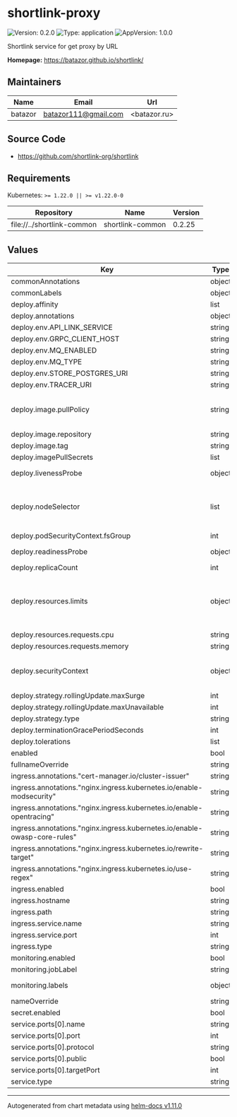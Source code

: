 # shortlink-proxy

![Version: 0.2.0](https://img.shields.io/badge/Version-0.2.0-informational?style=flat-square) ![Type: application](https://img.shields.io/badge/Type-application-informational?style=flat-square) ![AppVersion: 1.0.0](https://img.shields.io/badge/AppVersion-1.0.0-informational?style=flat-square)

Shortlink service for get proxy by URL

**Homepage:** <https://batazor.github.io/shortlink/>

## Maintainers

| Name | Email | Url |
| ---- | ------ | --- |
| batazor | <batazor111@gmail.com> | <batazor.ru> |

## Source Code

* <https://github.com/shortlink-org/shortlink>

## Requirements

Kubernetes: `>= 1.22.0 || >= v1.22.0-0`

| Repository | Name | Version |
|------------|------|---------|
| file://../shortlink-common | shortlink-common | 0.2.25 |

## Values

| Key | Type | Default | Description |
|-----|------|---------|-------------|
| commonAnnotations | object | `{}` | Add annotations to all the deployed resources |
| commonLabels | object | `{}` | Add labels to all the deployed resources |
| deploy.affinity | list | `[]` |  |
| deploy.annotations | object | `{}` | Annotations to be added to controller pods |
| deploy.env.API_LINK_SERVICE | string | `"http://shortlink-api.shortlink:7070"` |  |
| deploy.env.GRPC_CLIENT_HOST | string | `"istio-ingress.istio-ingress"` |  |
| deploy.env.MQ_ENABLED | string | `"false"` |  |
| deploy.env.MQ_TYPE | string | `"rabbitmq"` |  |
| deploy.env.STORE_POSTGRES_URI | string | `"postgres://postgres:shortlink@postgresql.postgresql:5432/shortlink?sslmode=disable"` | Default store config |
| deploy.env.TRACER_URI | string | `"grafana-tempo.grafana:6831"` |  |
| deploy.image.pullPolicy | string | `"IfNotPresent"` | Global imagePullPolicy Default: 'Always' if image tag is 'latest', else 'IfNotPresent' Ref: http://kubernetes.io/docs/user-guide/images/#pre-pulling-images |
| deploy.image.repository | string | `"registry.gitlab.com/shortlink-org/shortlink/proxy"` |  |
| deploy.image.tag | string | `"0.13.88"` |  |
| deploy.imagePullSecrets | list | `[]` |  |
| deploy.livenessProbe | object | `{"httpGet":{"path":"/ready","port":3020}}` | define a liveness probe that checks every 5 seconds, starting after 5 seconds |
| deploy.nodeSelector | list | `[]` | Node labels and tolerations for pod assignment ref: https://kubernetes.io/docs/concepts/configuration/assign-pod-node/#nodeselector ref: https://kubernetes.io/docs/concepts/configuration/assign-pod-node/#taints-and-tolerations-beta-feature |
| deploy.podSecurityContext.fsGroup | int | `1000` | fsGroup is the group ID associated with the container |
| deploy.readinessProbe | object | `{"httpGet":{"path":"/ready","port":3020}}` | define a readiness probe that checks every 5 seconds, starting after 5 seconds |
| deploy.replicaCount | int | `1` |  |
| deploy.resources.limits | object | `{"cpu":"100m","memory":"1024Mi"}` | We usually recommend not to specify default resources and to leave this as a conscious choice for the user. This also increases chances charts run on environments with little resources, such as Minikube. If you do want to specify resources, uncomment the following lines, adjust them as necessary, and remove the curly braces after 'resources:'. |
| deploy.resources.requests.cpu | string | `"10m"` |  |
| deploy.resources.requests.memory | string | `"64Mi"` |  |
| deploy.securityContext | object | `{"allowPrivilegeEscalation":false,"capabilities":{"drop":["ALL"]},"readOnlyRootFilesystem":"true","runAsGroup":1000,"runAsNonRoot":true,"runAsUser":1000}` | Security Context policies for controller pods See https://kubernetes.io/docs/tasks/administer-cluster/sysctl-cluster/ for notes on enabling and using sysctls |
| deploy.strategy.rollingUpdate.maxSurge | int | `1` |  |
| deploy.strategy.rollingUpdate.maxUnavailable | int | `0` |  |
| deploy.strategy.type | string | `"RollingUpdate"` |  |
| deploy.terminationGracePeriodSeconds | int | `90` |  |
| deploy.tolerations | list | `[]` |  |
| enabled | bool | `true` |  |
| fullnameOverride | string | `""` |  |
| ingress.annotations."cert-manager.io/cluster-issuer" | string | `"cert-manager-production"` |  |
| ingress.annotations."nginx.ingress.kubernetes.io/enable-modsecurity" | string | `"false"` |  |
| ingress.annotations."nginx.ingress.kubernetes.io/enable-opentracing" | string | `"false"` |  |
| ingress.annotations."nginx.ingress.kubernetes.io/enable-owasp-core-rules" | string | `"false"` |  |
| ingress.annotations."nginx.ingress.kubernetes.io/rewrite-target" | string | `"/s/$2"` |  |
| ingress.annotations."nginx.ingress.kubernetes.io/use-regex" | string | `"true"` |  |
| ingress.enabled | bool | `false` |  |
| ingress.hostname | string | `"shortlink.best"` |  |
| ingress.path | string | `"/s(/|$)(.*)"` |  |
| ingress.service.name | string | `"shortlink-proxy"` |  |
| ingress.service.port | int | `3020` |  |
| ingress.type | string | `"nginx"` |  |
| monitoring.enabled | bool | `true` | Creates a Prometheus Operator ServiceMonitor |
| monitoring.jobLabel | string | `""` | The label to use to retrieve the job name from. |
| monitoring.labels | object | `{"release":"prometheus-operator"}` | Additional labels that can be used so PodMonitor will be discovered by Prometheus |
| nameOverride | string | `""` |  |
| secret.enabled | bool | `false` |  |
| service.ports[0].name | string | `"http"` |  |
| service.ports[0].port | int | `3020` |  |
| service.ports[0].protocol | string | `"TCP"` |  |
| service.ports[0].public | bool | `true` |  |
| service.ports[0].targetPort | int | `3020` |  |
| service.type | string | `"ClusterIP"` |  |

----------------------------------------------
Autogenerated from chart metadata using [helm-docs v1.11.0](https://github.com/norwoodj/helm-docs/releases/v1.11.0)
